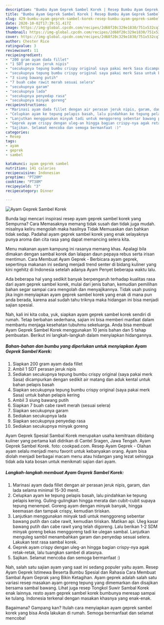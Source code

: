 ```yaml
---
description: "Bumbu Ayam Geprek Sambel Korek | Resep Bumbu Ayam Geprek Sambel Korek Yang Mudah Dan Praktis"
title: "Bumbu Ayam Geprek Sambel Korek | Resep Bumbu Ayam Geprek Sambel Korek Yang Mudah Dan Praktis"
slug: 429-bumbu-ayam-geprek-sambel-korek-resep-bumbu-ayam-geprek-sambel-korek-yang-mudah-dan-praktis
date: 2020-10-02T17:39:51.417Z
image: https://img-global.cpcdn.com/recipes/2d68f20c329e1830/751x532cq70/ayam-geprek-sambel-korek-foto-resep-utama.jpg
thumbnail: https://img-global.cpcdn.com/recipes/2d68f20c329e1830/751x532cq70/ayam-geprek-sambel-korek-foto-resep-utama.jpg
cover: https://img-global.cpcdn.com/recipes/2d68f20c329e1830/751x532cq70/ayam-geprek-sambel-korek-foto-resep-utama.jpg
author: Chester Rice
ratingvalue: 3
reviewcount: 11
recipeingredient:
- "200 gram ayam dada fillet"
- "1 SDT perasan jeruk nipis"
- "secukupnya tepung bumbu crispy original saya pakai merk Sasa dicampurkan dengan sedikit air matang dan aduk kental untuk bahan pelapis basah"
- "secukupnya tepung bumbu crispy original saya pakai merk Sasa untuk bahan pelapis kering"
- "3 siung bawang putih"
- "7 buah cabe rawit merah sesuai selera"
- "secukupnya garam"
- "secukupnya lada"
- "secukupnya penyedap rasa"
- "secukupnya minyak goreng"
recipeinstructions:
- "Marinasi ayam dada fillet dengan air perasan jeruk nipis, garam, dan lada selama minimal 15-30 menit."
- "Celupkan ayam ke tepung pelapis basah, lalu pindahkan ke tepung pelapis kering. Guling-gulingkan hingga merata dan cubit-cubit supaya tepung menempel. Goreng ayam dengan minyak banyak, hingga keemasan dan tampak crispy, kemudian tiriskan."
- "Lanjutkan menggunakan minyak tadi untuk menggoreng sebentar bawang putih dan cabe rawit, kemudian tiriskan. Matikan api. Uleg kasar bawang putih dan cabe rawit yang telah digoreng. Lalu berikan 1-2 SDM minyak goreng bekas menggoreng tadi ke ulegan sambal. Lanjutkan menguleg sambil menambahkan garam dan penyedap sesuai selera. Lakukan test rasa sambal korek."
- "Geprek ayam crispy dengan uleg-an hingga bagian crispy-nya agak retak-retak, lalu tuangkan sambel di atasnya."
- "Sajikan. Selamat mencoba dan semoga bermanfaat :)"
categories:
- Resep
tags:
- ayam
- geprek
- sambel

katakunci: ayam geprek sambel 
nutrition: 141 calories
recipecuisine: Indonesian
preptime: "PT20M"
cooktime: "PT38M"
recipeyield: "3"
recipecategory: Dinner

---
```



![Ayam Geprek Sambel Korek](https://img-global.cpcdn.com/recipes/2d68f20c329e1830/751x532cq70/ayam-geprek-sambel-korek-foto-resep-utama.jpg)

Bunda lagi mencari inspirasi resep ayam geprek sambel korek yang Sempurna? Cara Memasaknya memang tidak susah dan tidak juga mudah. misalnya keliru mengolah maka hasilnya Tidak Memuaskan dan bahkan tidak sedap. Padahal ayam geprek sambel korek yang enak selayaknya punya aroma dan cita rasa yang dapat memancing selera kita.

Menu makanan ayam kampung ini rasanya memang khas. Apalagi bila dimakan dengan sambal korek dan lalapan daun pepaya rebus serta irisan mentimun. Cara Membuat Ayam Geprek - Berbicara ayam geprek, sepertinya makanan ini sedang menjadi trend senter di bidang kuliner yang kini ngehitz di Indonesia setelah adanya Ayam Penyet beberapa waktu lalu.

Ada beberapa hal yang sedikit banyak berpengaruh terhadap kualitas rasa dari ayam geprek sambel korek, mulai dari jenis bahan, kemudian pemilihan bahan segar sampai cara mengolah dan menyajikannya. Tidak usah pusing jika ingin menyiapkan ayam geprek sambel korek yang enak di mana pun anda berada, karena asal sudah tahu triknya maka hidangan ini bisa menjadi sajian spesial.


Nah, kali ini kita coba, yuk, siapkan ayam geprek sambel korek sendiri di rumah. Tetap berbahan sederhana, sajian ini bisa memberi manfaat dalam membantu menjaga kesehatan tubuhmu sekeluarga. Anda bisa membuat Ayam Geprek Sambel Korek menggunakan 10 jenis bahan dan 5 tahap pembuatan. Berikut ini langkah-langkah dalam menyiapkan hidangannya.

<!--inarticleads1-->

##### Bahan-bahan dan bumbu yang diperlukan untuk menyiapkan Ayam Geprek Sambel Korek:

1. Siapkan 200 gram ayam dada fillet
1. Ambil 1 SDT perasan jeruk nipis
1. Sediakan secukupnya tepung bumbu crispy original (saya pakai merk Sasa) dicampurkan dengan sedikit air matang dan aduk kental untuk bahan pelapis basah
1. Siapkan secukupnya tepung bumbu crispy original (saya pakai merk Sasa) untuk bahan pelapis kering
1. Ambil 3 siung bawang putih
1. Siapkan 7 buah cabe rawit merah (sesuai selera)
1. Siapkan secukupnya garam
1. Sediakan secukupnya lada
1. Siapkan secukupnya penyedap rasa
1. Sediakan secukupnya minyak goreng


Ayam Geprek Spesial Sambal Korek merupakan usaha kemitraan dibidang kuliner yang pertama kali didrikan di Cantel Sragen, Jawa Tengah. Ayam Geprek Sambel Korek. foto: cookpad.com. Resep Ayam Geprek - Olahan ayam selalu menjadi menu favorit untuk kebanyakan orang. Ayam bisa diolah menjadi berbagai macam menu atau hidangan yang lezat sehingga tidak ada kata bosan untuk menikmati sajian dari ayam. 

<!--inarticleads2-->

##### Langkah-langkah membuat Ayam Geprek Sambel Korek:

1. Marinasi ayam dada fillet dengan air perasan jeruk nipis, garam, dan lada selama minimal 15-30 menit.
1. Celupkan ayam ke tepung pelapis basah, lalu pindahkan ke tepung pelapis kering. Guling-gulingkan hingga merata dan cubit-cubit supaya tepung menempel. Goreng ayam dengan minyak banyak, hingga keemasan dan tampak crispy, kemudian tiriskan.
1. Lanjutkan menggunakan minyak tadi untuk menggoreng sebentar bawang putih dan cabe rawit, kemudian tiriskan. Matikan api. Uleg kasar bawang putih dan cabe rawit yang telah digoreng. Lalu berikan 1-2 SDM minyak goreng bekas menggoreng tadi ke ulegan sambal. Lanjutkan menguleg sambil menambahkan garam dan penyedap sesuai selera. Lakukan test rasa sambal korek.
1. Geprek ayam crispy dengan uleg-an hingga bagian crispy-nya agak retak-retak, lalu tuangkan sambel di atasnya.
1. Sajikan. Selamat mencoba dan semoga bermanfaat :)


Nah, salah satu sajian ayam yang saat ini sedang populer yaitu ayam. Resep Ayam Geprek Istimewa Beserta Bumbu Spesial dan Rahasia Cara Membuat Sambal Ayam Geprak yang Bikin Ketagihan. Ayam geprek adalah salah satu variasi resep masakan ayam goreng tepung yang dimemarkan dan disajikan bersama sambal bawang. Lihat juga resep Tongkol Suwir Sambal Korek enak lainnya. resto ayam geprek sambel korek bumbunya meresap sampai ke tulang. Indonesia terkenal dengan masakan khasnya yang enak-enak. 

Bagaimana? Gampang kan? Itulah cara menyiapkan ayam geprek sambel korek yang bisa Anda lakukan di rumah. Semoga bermanfaat dan selamat mencoba!

